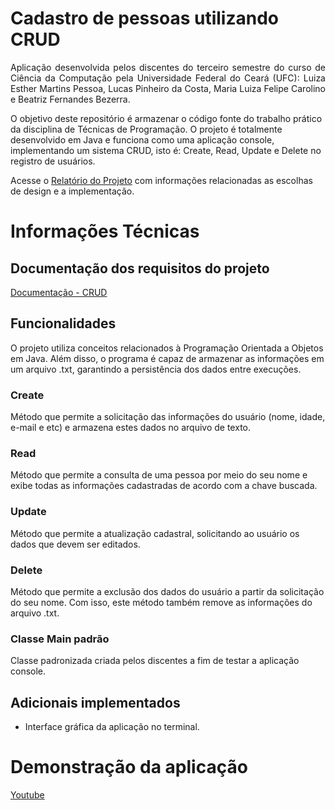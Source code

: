 # Cadastro de pessoas utilizando CRUD

<p align="justify">
Aplicação desenvolvida pelos discentes do terceiro semestre do curso de Ciência da Computação pela Universidade Federal do Ceará (UFC): Luiza Esther Martins Pessoa, Lucas Pinheiro da Costa, Maria Luiza Felipe Carolino e Beatriz Fernandes Bezerra.

O objetivo deste repositório é armazenar o código fonte do trabalho prático da disciplina de Técnicas de Programação. O projeto é totalmente desenvolvido em Java e funciona como uma aplicação console, implementando um sistema CRUD, isto é: Create, Read, Update e Delete no registro de usuários.

Acesse o [Relatório do Projeto](https://github.com/lucaspdc21/Cadastro_pessoa/blob/main/UFC_CK0235_9_Relat%C3%B3rio_Trab_03.pdf) com informações relacionadas as escolhas de design e a implementação.

# Informações Técnicas

## Documentação dos requisitos do projeto
[Documentação - CRUD](https://github.com/lucaspdc21/Cadastro_pessoa/blob/main/2024_CK_0235_TRAB_03_ESPECIFICACOES.pdf)

## Funcionalidades
O projeto utiliza conceitos relacionados à Programação Orientada a Objetos em Java. Além disso, o programa é capaz de armazenar as informações em um arquivo .txt, garantindo a persistência dos dados entre execuções.

### Create
Método que permite a solicitação das informações do usuário (nome, idade, e-mail e etc) e armazena estes dados no arquivo de texto.

### Read
Método que permite a consulta de uma pessoa por meio do seu nome e exibe todas as informações cadastradas de acordo com a chave buscada.

### Update
Método que permite a atualização cadastral, solicitando ao usuário os dados que devem ser editados.

### Delete
Método que permite a exclusão dos dados do usuário a partir da solicitação do seu nome. Com isso, este método também remove as informações do arquivo .txt.

### Classe Main padrão
Classe padronizada criada pelos discentes a fim de testar a aplicação console.

## Adicionais implementados
- Interface gráfica da aplicação no terminal.

# Demonstração da aplicação
[Youtube](https://youtu.be/wakGBqog4UI)

</p>
